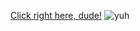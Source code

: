 [Click right here, dude!](https://nickr23.github.io/Knowledge_Base/)
![yuh](https://i.redd.it/2214ndxkmqpy.jpg "yuh")
